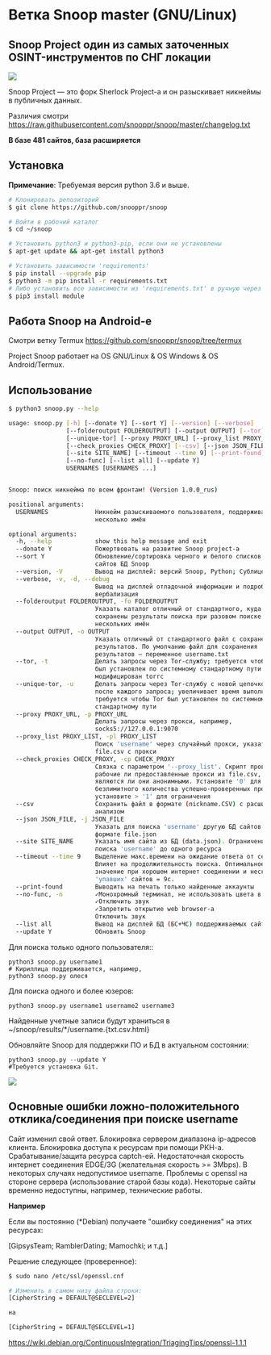 Ветка Snoop master (GNU/Linux)
=============================

## Snoop Project один из самых заточенных OSINT-инструментов по СНГ локации

<img src="https://raw.githubusercontent.com/snooppr/snoop/master/images/snoop.png" />

Snoop Project — это форк Sherlock Project-a и он разыскивает никнеймы в публичных данных.

Различия смотри
https://raw.githubusercontent.com/snooppr/snoop/master/changelog.txt

**В базе 481 сайтов, база расширяется**

## Установка

**Примечание**: Требуемая версия python 3.6 и выше.

```bash
# Клонировать репозиторий
$ git clone https://github.com/snooppr/snoop

# Войти в рабочий каталог
$ cd ~/snoop

# Установить python3 и python3-pip, если они не установлены
$ apt-get update && apt-get install python3

# Установить зависимости 'requirements'
$ pip install --upgrade pip
$ python3 -m pip install -r requirements.txt
# Либо установить все зависимости из 'requirements.txt' в ручную через
$ pip3 install module
```
## Работа Snoop на Android-е
Смотри ветку Termux
https://github.com/snooppr/snoop/tree/termux

Project Snoop работает на OS GNU/Linux & OS Windows & OS Android/Termux.

## Использование

```bash
$ python3 snoop.py --help

usage: snoop.py [-h] [--donate Y] [--sort Y] [--version] [--verbose]
                [--folderoutput FOLDEROUTPUT] [--output OUTPUT] [--tor]
                [--unique-tor] [--proxy PROXY_URL] [--proxy_list PROXY_LIST]
                [--check_proxies CHECK_PROXY] [--csv] [--json JSON_FILE]
                [--site SITE_NAME] [--timeout --time 9] [--print-found]
                [--no-func] [--list all] [--update Y]
                USERNAMES [USERNAMES ...]


Snoop: поиск никнейма по всем фронтам! (Version 1.0.0_rus)

positional arguments:
  USERNAMES             Никнейм разыскиваемого пользователя, поддерживается
                        несколько имён

optional arguments:
  -h, --help            show this help message and exit
  --donate Y            Пожертвовать на развитие Snoop project-а
  --sort Y              Обновление/сортировка черного и белого списков (.json)
                        сайтов БД Snoop
  --version, -V         Вывод на дисплей: версий Snoop, Python; Сублицензии
  --verbose, -v, -d, --debug
                        Вывод на дисплей отладочной информации и подробная её
                        вербализация
  --folderoutput FOLDEROUTPUT, -fo FOLDEROUTPUT
                        Указать каталог отличный от стандартного, куда будут
                        сохранены результаты поиска при разовом поиске
                        нескольких имён
  --output OUTPUT, -o OUTPUT
                        Указать отличный от стандартного файл с сохранением
                        результатов. По умолчанию файл для сохранения
                        результатов — переменное username.txt
  --tor, -t             Делать запросы через Tor-службу; требуется чтобы Tor
                        был установлен по системному стандартному пути и не
                        модифицирован torrc
  --unique-tor, -u      Делать запросы через Tor-службу с новой цепочкой Tor
                        после каждого запроса; увеличивает время выполнения;
                        требуется чтобы Tor был установлен по системному
                        стандартному пути
  --proxy PROXY_URL, -p PROXY_URL
                        Делать запросы через прокси, например,
                        socks5://127.0.0.1:9070
  --proxy_list PROXY_LIST, -pl PROXY_LIST
                        Поиск 'username' через случайный прокси, указать
                        file.csv с прокси
  --check_proxies CHECK_PROXY, -cp CHECK_PROXY
                        Связка с параметром '--proxy_list'. Скрипт проверяет
                        рабочие ли предоставленные прокси из file.csv,
                        являются ли они анонимными. Установите '0' для
                        безлимитного количества успешно-проверенных прокси,
                        установите > '1' для ограничения
  --csv                 Сохранить файл в формате (nickname.CSV) с расширенным
                        анализом
  --json JSON_FILE, -j JSON_FILE
                        Указать для поиска 'username' другую БД сайтов в
                        формате file.json
  --site SITE_NAME      Указать имя сайта из БД (data.json). Ограничение
                        поиска 'username' до одного ресурса
  --timeout --time 9    Выделение макс.времени на ожидание ответа от сервера
                        Влияет на продолжительность поиска. Оптимальное
                        значение при хорошем интернет соединении и нескольких
                        'упавших' сайтов = 9с.
  --print-found         Выводить на печать только найденные аккаунты
  --no-func, -n         ✓Монохромный терминал, не использовать цвета в url
                        ✓Отключить звук
                        ✓Запретить открытие web browser-a
                        Отключить звук  
  --list all            Вывод на дисплей БД (БС+ЧС) поддерживаемых сайтов
  --update Y            Обновить Snoop
```

Для поиска только одного пользователя::
```
python3 snoop.py username1
# Кириллица поддерживается, например,
python3 snoop.py олеся
```

Для поиска одного и более юзеров:
```
python3 snoop.py username1 username2 username3
```

Найденные учетные записи будут храниться в ~/snoop/results/*/username.{txt.csv.html}

Обновляйте Snoop для поддержки ПО и БД в актуальном состоянии:
```
python3 snoop.py --update Y 
#Требуется установка Git.
```

<img src="https://raw.githubusercontent.com/snooppr/snoop/master/images/Run.gif"/>

## Основные ошибки ложно-положительного отклика/соединения при поиске username
Cайт изменил свой ответ.
Блокировка сервером диапазона ip-адресов клиента.
Блокировка доступа к ресурсам при помощи РКН-а.
Срабатывание/защита ресурса captch-ей.
Недостаточная скорость интернет соединения EDGE/3G (желательная скорость >= 3Mbps).
В некоторых случаях недопустимое username.
Проблемы с openssl на стороне сервера (использование старой базы кода).
Некоторые сайты временно недоступны, например, технические работы.


**Например**

Если вы постоянно (*Debian) получаете "ошибку соединения" на этих ресурсах:

[GipsysTeam;
RamblerDating;
Mamochki;
и т.д.]

Решение следующее (проверенное):
```bash
$ sudo nano /etc/ssl/openssl.cnf

# Изменить в самом низу файла строки:
[CipherString = DEFAULT@SECLEVEL=2]

на

[CipherString = DEFAULT@SECLEVEL=1]
```
https://wiki.debian.org/ContinuousIntegration/TriagingTips/openssl-1.1.1
